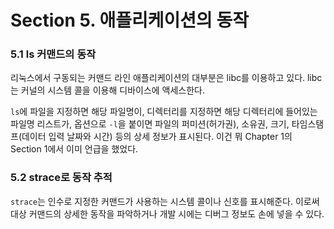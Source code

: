 # Section 5. 애플리케이션의 동작

### 5.1 ls 커맨드의 동작

리눅스에서 구동되는 커맨드 라인 애플리케이션의 대부분은 libc를 이용하고 있다. libc는 커널의 시스템 콜을 이용해 디바이스에 액세스한다.

`ls`에 파일을 지정하면 해당 파일명이, 디렉터리를 지정하면 해당 디렉터리에 들어있는 파일명 리스트가, 옵션으로 `-l`을 붙이면 파일의 퍼미션\(허가권\), 소유권, 크기, 타임스탬프\(데이터 입력 날짜와 시간\) 등의 상세 정보가 표시된다. 이건 뭐 Chapter 1의 Section 1에서 이미 언급을 했었다.

### 5.2 strace로 동작 추적

`strace`는 인수로 지정한 커맨드가 사용하는 시스템 콜이나 신호를 표시해준다. 이로써 대상 커맨드의 상세한 동작을 파악하거나 개발 시에는 디버그 정보도 손에 넣을 수 있다.

